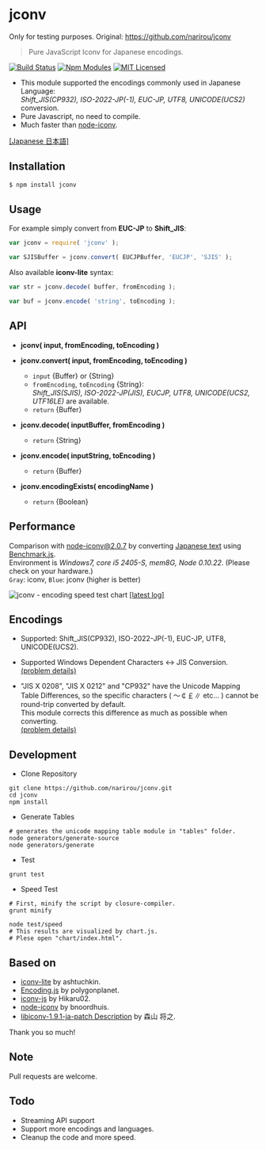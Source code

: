 jconv
=====

Only for testing purposes. Original: https://github.com/narirou/jconv

> Pure JavaScript Iconv for Japanese encodings.

[![Build Status][travis-image]][travis-url]
[![Npm Modules][npm-image]][npm-url]
[![MIT Licensed][license-image]][license-url]

[travis-image]: https://img.shields.io/travis/narirou/jconv.svg?style=flat-square
[travis-url]: https://travis-ci.org/narirou/jconv
[npm-image]: http://img.shields.io/npm/v/jconv.svg?style=flat-square
[npm-url]: https://www.npmjs.org/package/jconv
[license-image]: http://img.shields.io/badge/license-MIT-blue.svg?style=flat-square
[license-url]: http://opensource.org/licenses/MIT


 * This module supported the encodings commonly used in Japanese Language:  
   *Shift_JIS(CP932), ISO-2022-JP(-1), EUC-JP, UTF8, UNICODE(UCS2)* conversion.
 * Pure Javascript, no need to compile.
 * Much faster than [node-iconv](https://github.com/bnoordhuis/node-iconv).

[[Japanese 日本語]](https://github.com/narirou/jconv/blob/master/READMEja.md)



Installation
------------

```bash
$ npm install jconv
```



Usage
-----

For example simply convert from **EUC-JP** to **Shift_JIS**:

```javascript
var jconv = require( 'jconv' );

var SJISBuffer = jconv.convert( EUCJPBuffer, 'EUCJP', 'SJIS' );
```

Also available **iconv-lite** syntax:

```javascript
var str = jconv.decode( buffer, fromEncoding );

var buf = jconv.encode( 'string', toEncoding );
```



API
---

 * **jconv( input, fromEncoding, toEncoding )**  
 * **jconv.convert( input, fromEncoding, toEncoding )**  
    * `input` {Buffer} or {String}  
    * `fromEncoding`, `toEncoding` {String}:  
       *Shift_JIS(SJIS), ISO-2022-JP(JIS), EUCJP, UTF8, UNICODE(UCS2, UTF16LE)* are available.  
    * `return` {Buffer}  

 * **jconv.decode( inputBuffer, fromEncoding )**  
    * `return` {String}  

 * **jconv.encode( inputString, toEncoding )**  
    * `return` {Buffer}  

 * **jconv.encodingExists( encodingName )**  
    * `return` {Boolean}



Performance
-----------

Comparison with node-iconv@2.0.7 by converting [Japanese text](http://www.aozora.gr.jp/cards/000148/files/773_14560.html)
using [Benchmark.js](https://github.com/bestiejs/benchmark.js).  
Environment is *Windows7, core i5 2405-S, mem8G, Node 0.10.22*.
(Please check on your hardware.)  
`Gray`: iconv, `Blue`: jconv (higher is better)  

![jconv - encoding speed test chart](https://raw.github.com/narirou/jconv/master/test/chart/speedLog.png)
[[latest log]](https://github.com/narirou/jconv/blob/master/test/chart/speedLog.txt)  



Encodings
---------

 * Supported: Shift_JIS(CP932), ISO-2022-JP(-1), EUC-JP, UTF8, UNICODE(UCS2).  
 
 * Supported Windows Dependent Characters <-> JIS Conversion.  
[(problem details)](http://support.microsoft.com/default.aspx?scid=kb;ja;JP170559)  

 * "JIS X 0208", "JIS X 0212" and "CP932" have the Unicode Mapping Table Differences,
  so the specific characters ( ～￠￡∥ etc... ) cannot be round-trip converted by default.  
 This module corrects this difference as much as possible when converting.  
[(problem details)](http://www8.plala.or.jp/tkubota1/unicode-symbols-map2.html)  



Development 
-----------

 * Clone Repository  
```
git clone https://github.com/narirou/jconv.git  
cd jconv  
npm install
```

 * Generate Tables  
```
# generates the unicode mapping table module in "tables" folder.
node generators/generate-source  
node generators/generate
```

 * Test
```
grunt test
```

 * Speed Test  
```
# First, minify the script by closure-compiler.
grunt minify
```
```
node test/speed  
# This results are visualized by chart.js.  
# Plese open "chart/index.html".
```



Based on
--------

 * [iconv-lite](https://github.com/ashtuchkin/iconv-lite) by ashtuchkin.
 * [Encoding.js](https://github.com/polygonplanet/Unzipper.js) by polygonplanet.
 * [iconv-js](https://github.com/Hikaru02/iconv-js) by Hikaru02.
 * [node-iconv](https://github.com/bnoordhuis/node-iconv) by bnoordhuis.
 * [libiconv-1.9.1-ja-patch Description](http://www2d.biglobe.ne.jp/~msyk/software/libiconv-1.9.1-patch.html) by 森山 将之.

Thank you so much!



Note
----

Pull requests are welcome.



Todo
----

 * Streaming API support
 * Support more encodings and languages.
 * Cleanup the code and more speed.
